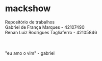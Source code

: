 # mackshow
Repositório de trabalhos \
Gabriel de França Marques - 42107490\
Renan Luiz Rodrigues Tagliaferro - 42105846 \
\
\
\
"eu amo o vim" - gabriel
